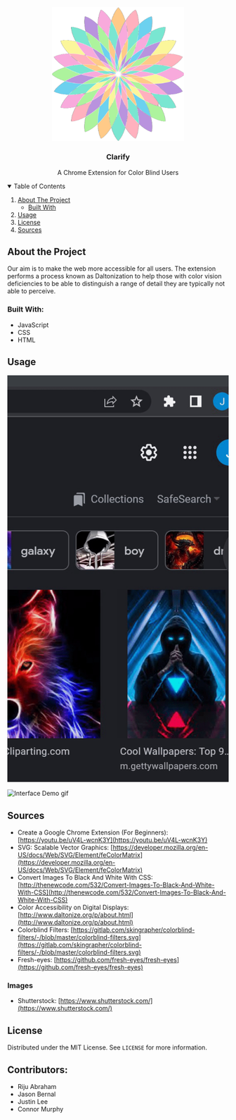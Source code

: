 <p align="center">
  <a>
    <img src="icons/img_large.png" alt="Clarify" width="300" height="auto">
  </a>
  <h3 align="center">Clarify</h3>
  <p align="center">
    A Chrome Extension for Color Blind Users
  </p>
</p>


<details open="open">
  <summary>Table of Contents</summary>
  <ol>
    <li>
      <a href="#about-the-project">About The Project</a>
      <ul>
        <li><a href="#built-with">Built With</a></li>
      </ul>
    </li>
    <li><a href="#usage">Usage</a></li>
    <li><a href="#license">License</a></li>
    <li><a href="#sources">Sources</a></li>
  </ol>
</details>


## About the Project

Our aim is to make the web more accessible for all users. The extension performs a process known as Daltonization to help those with color vision deficiencies to be able to distinguish a range of detail they are typically not able to perceive.

### Built With:
* JavaScript
* CSS
* HTML

## Usage
![Pinning Demo gif](icons/pinning.gif)

![Interface Demo gif](icons/interface.gif)


## Sources
* Create a Google Chrome Extension (For Beginners): [https://youtu.be/uV4L-wcnK3Y](https://youtu.be/uV4L-wcnK3Y)
* SVG: Scalable Vector Graphics: [https://developer.mozilla.org/en-US/docs/Web/SVG/Element/feColorMatrix](https://developer.mozilla.org/en-US/docs/Web/SVG/Element/feColorMatrix)
* Convert Images To Black And White With CSS: [http://thenewcode.com/532/Convert-Images-To-Black-And-White-With-CSS](http://thenewcode.com/532/Convert-Images-To-Black-And-White-With-CSS)
* Color Accessibility on Digital Displays: [http://www.daltonize.org/p/about.html](http://www.daltonize.org/p/about.html)
* Colorblind Filters: [https://gitlab.com/skingrapher/colorblind-filters/-/blob/master/colorblind-filters.svg](https://gitlab.com/skingrapher/colorblind-filters/-/blob/master/colorblind-filters.svg)
* Fresh-eyes: [https://github.com/fresh-eyes/fresh-eyes](https://github.com/fresh-eyes/fresh-eyes)

### Images
* Shutterstock: [https://www.shutterstock.com/](https://www.shutterstock.com/)

## License
Distributed under the MIT License. See `LICENSE` for more information.

## Contributors:
* Riju Abraham
* Jason Bernal
* Justin Lee
* Connor Murphy